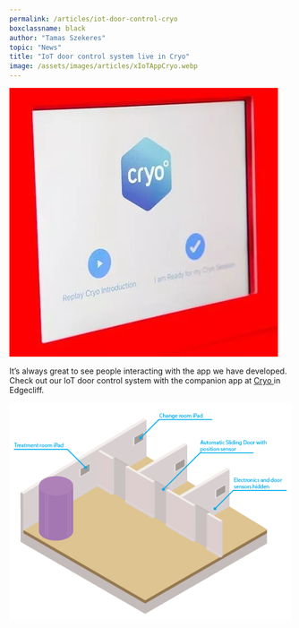 ```yaml
---
permalink: /articles/iot-door-control-cryo
boxclassname: black
author: "Tamas Szekeres"
topic: "News"
title: "IoT door control system live in Cryo"
image: /assets/images/articles/xIoTAppCryo.webp
---
```


<div class="arttext">
<img src="/assets/images/articles/xIoTAppCryo.webp" alt="smart" />
  <p>It&#8217;s always great to see people interacting with the app we have developed. Check out our IoT door control system with the companion app at <a href="http://www.cryo.com.au/">Cryo </a>in Edgecliff.</p>
<img src="/assets/images/articles/CryoSchematicsTechnicalIllustration.webp" alt="schematic" />
</div>